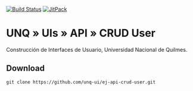 [![Build Status](https://travis-ci.org/unq-ui/ej-api-crud-user.svg?branch=master)](https://travis-ci.org/unq-ui/ej-api-crud-user)
[![JitPack](https://jitpack.io/v/unq-ui/ej-api-crud-user.svg)](https://jitpack.io/#unq-ui/ej-api-crud-user)

# UNQ » UIs » API » CRUD User

Construcción de Interfaces de Usuario, Universidad Nacional de Quilmes.

## Download

```
git clone https://github.com/unq-ui/ej-api-crud-user.git
```
